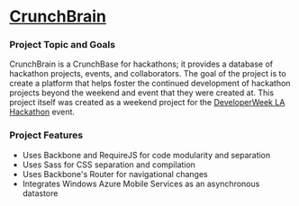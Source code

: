 ﻿# [CrunchBrain](http://hermantran.github.io/crunchbrain/)

### Project Topic and Goals
CrunchBrain is a CrunchBase for hackathons; it provides a database of hackathon projects, events, and collaborators. The goal of the project is to create a platform that helps foster the continued development of hackathon projects beyond the weekend and event that they were created at. This project itself was created as a weekend project for the [DeveloperWeek LA Hackathon](http://la.developerweek.com/hackathon/) event.

### Project Features
* Uses Backbone and RequireJS for code modularity and separation
* Uses Sass for CSS separation and compilation
* Uses Backbone's Router for navigational changes 
* Integrates Windows Azure Mobile Services as an asynchronous datastore